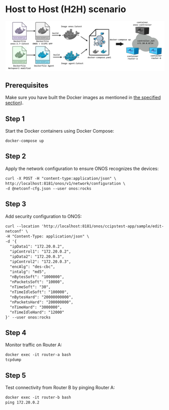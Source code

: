# Host to Host (H2H) scenario
![](https://github.com/Networks-it-uc3m/netconf-sdn-controller/blob/0d32413929ecf8314ce3d219f8ab964157e064e2/dockercompose_h2h.png)
## Prerequisites
Make sure you have built the Docker images as mentioned in [the specified section](https://github.com/Networks-it-uc3m/netconf-sdn-controller/tree/66df380e12220a09943c60562a53e19cd69ce6ed/build)).

## Step 1
Start the Docker containers using Docker Compose:
```shell
docker-compose up
```
## Step 2
Apply the network configuration to ensure ONOS recognizes the devices:
```shell
curl -X POST -H "content-type:application/json" \
http://localhost:8181/onos/v1/network/configuration \
-d @netconf-cfg.json --user onos:rocks
```
## Step 3
Add security configuration to ONOS:
```shell
curl --location 'http://localhost:8181/onos/ccipstest-app/sample/edit-netconf' \
-H "Content-Type: application/json" \
-d '{
  "ipData1": "172.20.0.2",
  "ipControl1": "172.20.0.2",
  "ipData2": "172.20.0.3",
  "ipControl2": "172.20.0.3",
  "encAlg": "des-cbc",
  "intalg": "md5",
  "nBytesSoft": "1000000",
  "nPacketsSoft": "10000",
  "nTimeSoft": "30",
  "nTimeIdleSoft": "100000",
  "nBytesHard": "20000000000",
  "nPacketsHard": "200000000",
  "nTimeHard": "3000000",
  "nTimeIdleHard": "12000"
}' --user onos:rocks
```
## Step 4
Monitor traffic on Router A:
```shell
docker exec -it router-a bash
tcpdump
```
## Step 5
Test connectivity from Router B by pinging Router A:
```shell
docker exec -it router-b bash
ping 172.20.0.2
```
